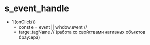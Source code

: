 # s_event_handle
* 1 (onClick())
	- const e = event || window.event // 
	- target.tagName // (работа со свойствами нативных объектов браузера)